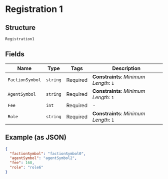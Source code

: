
# Registration 1

## Structure

`Registration1`

## Fields

| Name | Type | Tags | Description |
|  --- | --- | --- | --- |
| `FactionSymbol` | `string` | Required | **Constraints**: *Minimum Length*: `1` |
| `AgentSymbol` | `string` | Required | **Constraints**: *Minimum Length*: `1` |
| `Fee` | `int` | Required | - |
| `Role` | `string` | Required | **Constraints**: *Minimum Length*: `1` |

## Example (as JSON)

```json
{
  "factionSymbol": "factionSymbol0",
  "agentSymbol": "agentSymbol2",
  "fee": 168,
  "role": "role6"
}
```

